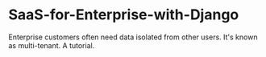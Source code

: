 # SaaS-for-Enterprise-with-Django
Enterprise customers often need data isolated from other users. It's known as multi-tenant. A tutorial.
